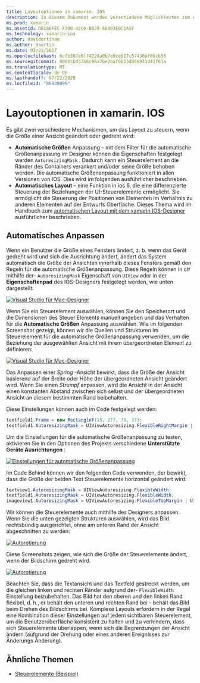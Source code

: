 ```yaml
---
title: Layoutoptionen in xamarin. IOS
description: In diesem Dokument werden verschiedene Möglichkeiten zum Anordnen von Benutzeroberflächen in xamarin. IOS beschrieben. Dabei werden die automatische Größenanpassung und das automatische Layout erläutert.
ms.prod: xamarin
ms.assetid: D8180FEC-F300-42C0-B029-66803E0C1A5F
ms.technology: xamarin-ios
author: davidortinau
ms.author: daortin
ms.date: 03/21/2017
ms.openlocfilehash: 6cfb567e6f74228a0b7e9ce017c57436df06cb56
ms.sourcegitcommit: 008bcbd37b6c96a7be2baf0633d066931d41f61a
ms.translationtype: MT
ms.contentlocale: de-DE
ms.lasthandoff: 07/22/2020
ms.locfileid: "86939099"
---
```

# <a name="layout-options-in-xamarinios"></a>Layoutoptionen in xamarin. IOS

Es gibt zwei verschiedene Mechanismen, um das Layout zu steuern, wenn die Größe einer Ansicht geändert oder gedreht wird:

- **Automatische Größen** Anpassung – mit dem Filter für die automatische Größenanpassung im Designer können die Eigenschaften festgelegt werden `AutoresizingMask` . Dadurch kann ein Steuerelement an die Ränder des Containers verankert und/oder seine Größe behoben werden. Die automatische Größenanpassung funktioniert in allen Versionen von IOS. Dies wird im folgenden ausführlicher beschrieben.
- **Automatisches Layout** – eine Funktion in ios 6, die eine differenzierte Steuerung der Beziehungen der UI-Steuerelemente ermöglicht. Sie ermöglicht die Steuerung der Positionen von Elementen im Verhältnis zu anderen Elementen auf der Entwurfs Oberfläche. Dieses Thema wird im Handbuch zum [automatischen Layout mit dem xamarin IOS-Designer](~/ios/user-interface/designer/designer-auto-layout.md) ausführlicher beschrieben.

## <a name="autosizing"></a>Automatisches Anpassen

Wenn ein Benutzer die Größe eines Fensters ändert, z. b. wenn das Gerät gedreht wird und sich die Ausrichtung ändert, ändert das System automatisch die Größe der Ansichten innerhalb dieses Fensters gemäß den Regeln für die automatische Größenanpassung. Diese Regeln können in c# mithilfe der- `AutoresizingMask` Eigenschaft von `UIView` oder in der **Eigenschaftenpad** des IOS-Designers festgelegt werden, wie unten dargestellt:

 [![Visual Studio für Mac-Designer](layout-options-images/image41.png)](layout-options-images/image41.png#lightbox)

Wenn Sie ein Steuerelement auswählen, können Sie den Speicherort und die Dimensionen des Steuer Elements manuell angeben und das Verhalten für die **Automatische Größen** Anpassung auswählen. Wie im folgenden Screenshot gezeigt, können wir die Quellen und Strukturen im Steuerelement für die automatische Größenanpassung verwenden, um die Beziehung der ausgewählten Ansicht mit ihrem übergeordneten Element zu definieren:

 [![Visual Studio für Mac-Designer](layout-options-images/image42.png)](layout-options-images/image42.png#lightbox)

Das Anpassen einer *Spring* -Ansicht bewirkt, dass die Größe der Ansicht basierend auf der Breite oder Höhe der übergeordneten Ansicht geändert wird. Wenn Sie einen *Strumpf* anpassen, wird die Ansicht in der Ansicht einen konstanten Abstand zwischen sich selbst und der übergeordneten Ansicht an diesem bestimmten Rand beibehalten.

Diese Einstellungen können auch im Code festgelegt werden:

```csharp
textfield1.Frame = new RectangleF(15, 277, 79, 27);
textfield1.AutoresizingMask = UIViewAutoresizing.FlexibleRightMargin | UIViewAutoresizing.FlexibleBottomMargin;
```

Um die Einstellungen für die automatische Größenanpassung zu testen, aktivieren Sie in den Optionen des Projekts verschiedene **Unterstützte Geräte Ausrichtungen** :

 [![Einstellungen für automatische Größenanpassung](layout-options-images/image43a.png)](layout-options-images/image43a.png#lightbox)

Im Code Behind können wir den folgenden Code verwenden, der bewirkt, dass die Größe der beiden Text Steuerelemente horizontal geändert wird:

```csharp
textview1.AutoresizingMask = UIViewAutoresizing.FlexibleWidth;
textfield1.AutoresizingMask = UIViewAutoresizing.FlexibleWidth;
imageview1.AutoresizingMask = UIViewAutoresizing.FlexibleTopMargin | UIViewAutoresizing.FlexibleLeftMargin;
```

Wir können die Steuerelemente auch mithilfe des Designers anpassen. Wenn Sie die unten gezeigten Strukturen auswählen, wird das Bild rechtsbündig ausgerichtet, ohne am unteren Rand der Ansicht abgeschnitten zu werden:

 [![Autorotierung](layout-options-images/autoresize.png)](layout-options-images/autoresize.png#lightbox)

Diese Screenshots zeigen, wie sich die Größe der Steuerelemente ändert, wenn der Bildschirm gedreht wird.

 [![Autorotierung](layout-options-images/image44a.png)](layout-options-images/image44a.png#lightbox)

Beachten Sie, dass die Textansicht und das Textfeld gestreckt werden, um die gleichen linken und rechten Ränder aufgrund der- `FlexibleWidth` Einstellung beizubehalten. Das Bild hat den oberen und den linken Rand flexibel, d. h., er behält den unteren und rechten Rand bei – behält das Bild beim Drehen des Bildschirms bei. Komplexe Layouts erfordern in der Regel eine Kombination dieser Einstellungen auf jedem sichtbaren Steuerelement, um die Benutzeroberfläche konsistent zu halten und zu verhindern, dass sich Steuerelemente überlappen, wenn sich die Begrenzungen der Ansicht ändern (aufgrund der Drehung oder eines anderen Ereignisses zur Änderungs Änderung).

## <a name="related-links"></a>Ähnliche Themen

- [Steuerelemente (Beispiel)](https://docs.microsoft.com/samples/xamarin/ios-samples/controls)
